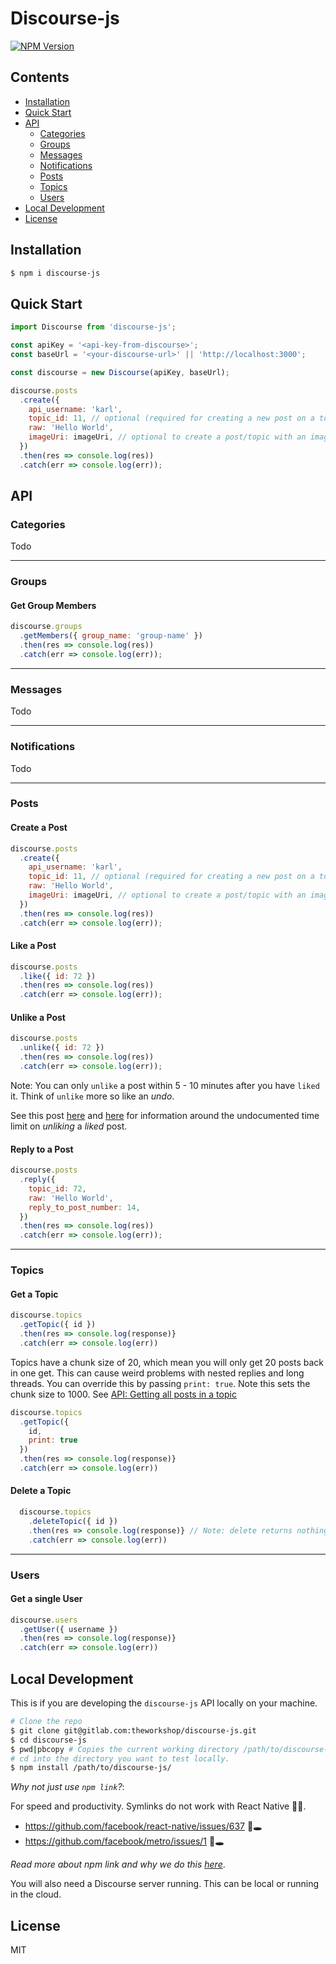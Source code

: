 # Discourse-js

[![NPM Version](https://img.shields.io/npm/v/discourse-js.svg?style=flat-square)](https://www.npmjs.com/package/discourse-js)

## Contents

- [Installation](#installation)
- [Quick Start](#quick-start)
- [API](#api)
  - [Categories](#categories)
  - [Groups](#groups)
  - [Messages](#messages)
  - [Notifications](#notifications)
  - [Posts](#posts)
  - [Topics](#topics)
  - [Users](#users)
- [Local Development](#local-development)
- [License](#license)

## Installation

```bash
$ npm i discourse-js
```

## Quick Start

```js
import Discourse from 'discourse-js';

const apiKey = '<api-key-from-discourse>';
const baseUrl = '<your-discourse-url>' || 'http://localhost:3000';

const discourse = new Discourse(apiKey, baseUrl);

discourse.posts
  .create({
    api_username: 'karl',
    topic_id: 11, // optional (required for creating a new post on a topic.)
    raw: 'Hello World',
    imageUri: imageUri, // optional to create a post/topic with an image.
  })
  .then(res => console.log(res))
  .catch(err => console.log(err));
```

## API

### Categories

Todo

---

### Groups

#### Get Group Members

```js
discourse.groups
  .getMembers({ group_name: 'group-name' })
  .then(res => console.log(res))
  .catch(err => console.log(err));
```

---

### Messages

Todo

---

### Notifications

Todo

---

### Posts

#### Create a Post

```js
discourse.posts
  .create({
    api_username: 'karl',
    topic_id: 11, // optional (required for creating a new post on a topic.)
    raw: 'Hello World',
    imageUri: imageUri, // optional to create a post/topic with an image.
  })
  .then(res => console.log(res))
  .catch(err => console.log(err));
```

#### Like a Post

```js
discourse.posts
  .like({ id: 72 })
  .then(res => console.log(res))
  .catch(err => console.log(err));
```

#### Unlike a Post

```js
discourse.posts
  .unlike({ id: 72 })
  .then(res => console.log(res))
  .catch(err => console.log(err));
```

Note: You can only `unlike` a post within 5 - 10 minutes after you have `liked` it. Think of `unlike` more so like an _undo_.

See this post [here](https://meta.discourse.org/t/53722) and [here](https://meta.discourse.org/t/57141) for information around the undocumented time limit on _unliking_ a _liked_ post.

#### Reply to a Post

```js
discourse.posts
  .reply({
    topic_id: 72,
    raw: 'Hello World',
    reply_to_post_number: 14,
  })
  .then(res => console.log(res))
  .catch(err => console.log(err));
```

---

### Topics

#### Get a Topic

```js
discourse.topics
  .getTopic({ id })
  .then(res => console.log(response)}
  .catch(err => console.log(err))
```

Topics have a chunk size of 20, which mean you will only get 20 posts back in one get. This can cause weird problems with nested replies and long threads. You can override this by passing `print: true`. Note this sets the chunk size to 1000. See [API: Getting all posts in a topic](https://meta.discourse.org/t/api-getting-all-posts-in-a-topic/41018/10)

```js
discourse.topics
  .getTopic({
    id,
    print: true
  })
  .then(res => console.log(response)}
  .catch(err => console.log(err))
```

#### Delete a Topic

```js
  discourse.topics
    .deleteTopic({ id })
    .then(res => console.log(response)} // Note: delete returns nothing.
    .catch(err => console.log(err))
```

---

### Users

#### Get a single User

```js
discourse.users
  .getUser({ username })
  .then(res => console.log(response)}
  .catch(err => console.log(err))
```

## Local Development

This is if you are developing the `discourse-js` API locally on your machine.

```bash
# Clone the repo
$ git clone git@gitlab.com:theworkshop/discourse-js.git
$ cd discourse-js
$ pwd|pbcopy # Copies the current working directory /path/to/discourse-js/
# cd into the directory you want to test locally.
$ npm install /path/to/discourse-js/
```

_Why not just use `npm link`?_:

For speed and productivity. Symlinks do not work with React Native 💩📲.

- https://github.com/facebook/react-native/issues/637 🐇🕳
- https://github.com/facebook/metro/issues/1 🐇🕳

_Read more about npm link and why we do this [here](https://medium.com/@the1mills/how-to-test-your-npm-module-without-publishing-it-every-5-minutes-1c4cb4b369be)_.

You will also need a Discourse server running. This can be local or running in the cloud.

## License

MIT
